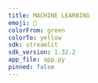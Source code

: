 ```yaml
---
title: MACHINE LEARNING
emoji: 🏃
colorFrom: green
colorTo: yellow
sdk: streamlit
sdk_version: 1.32.2
app_file: app.py
pinned: false
---
```

